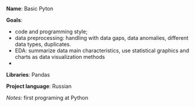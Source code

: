 **Name**: Basic Pyton

**Goals**:
  - code and programming style;
  - data preprocessing: handling with data gaps, data anomalies, different data types, duplicates.
  - EDA: summarize data main characteristics, use statistical graphics and charts as data visualization methods
  - 
**Libraries**: Pandas

**Project language**: Russian

*Notes*: first programing at Python
